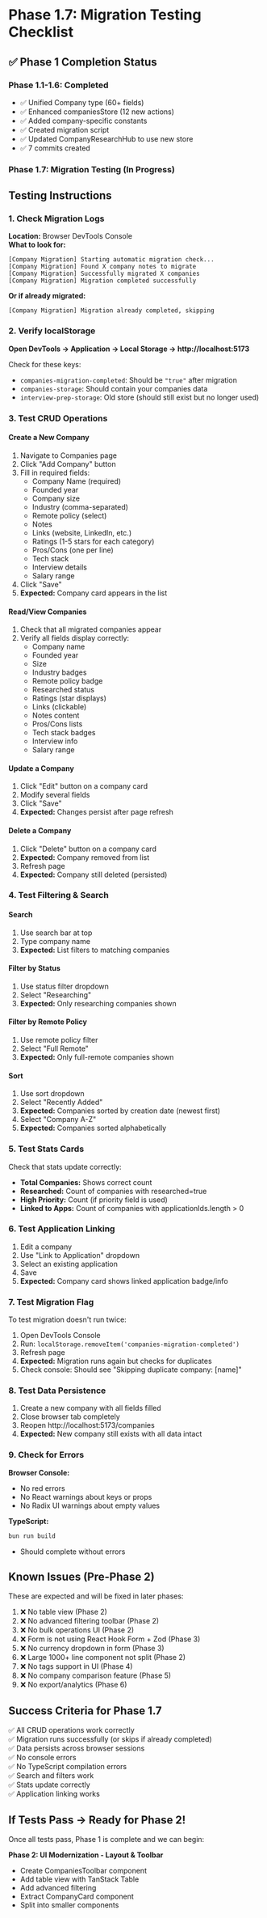 # Phase 1.7: Migration Testing Checklist

## ✅ Phase 1 Completion Status

### Phase 1.1-1.6: Completed
- ✅ Unified Company type (60+ fields)
- ✅ Enhanced companiesStore (12 new actions)
- ✅ Added company-specific constants
- ✅ Created migration script
- ✅ Updated CompanyResearchHub to use new store
- ✅ 7 commits created

### Phase 1.7: Migration Testing (In Progress)

## Testing Instructions

### 1. Check Migration Logs
**Location:** Browser DevTools Console  
**What to look for:**
```
[Company Migration] Starting automatic migration check...
[Company Migration] Found X company notes to migrate
[Company Migration] Successfully migrated X companies
[Company Migration] Migration completed successfully
```

**Or if already migrated:**
```
[Company Migration] Migration already completed, skipping
```

### 2. Verify localStorage
**Open DevTools → Application → Local Storage → http://localhost:5173**

Check for these keys:
- `companies-migration-completed`: Should be `"true"` after migration
- `companies-storage`: Should contain your companies data
- `interview-prep-storage`: Old store (should still exist but no longer used)

### 3. Test CRUD Operations

#### Create a New Company
1. Navigate to Companies page
2. Click "Add Company" button
3. Fill in required fields:
   - Company Name (required)
   - Founded year
   - Company size
   - Industry (comma-separated)
   - Remote policy (select)
   - Notes
   - Links (website, LinkedIn, etc.)
   - Ratings (1-5 stars for each category)
   - Pros/Cons (one per line)
   - Tech stack
   - Interview details
   - Salary range
4. Click "Save"
5. **Expected:** Company card appears in the list

#### Read/View Companies
1. Check that all migrated companies appear
2. Verify all fields display correctly:
   - Company name
   - Founded year
   - Size
   - Industry badges
   - Remote policy badge
   - Researched status
   - Ratings (star displays)
   - Links (clickable)
   - Notes content
   - Pros/Cons lists
   - Tech stack badges
   - Interview info
   - Salary range

#### Update a Company
1. Click "Edit" button on a company card
2. Modify several fields
3. Click "Save"
4. **Expected:** Changes persist after page refresh

#### Delete a Company
1. Click "Delete" button on a company card
2. **Expected:** Company removed from list
3. Refresh page
4. **Expected:** Company still deleted (persisted)

### 4. Test Filtering & Search

#### Search
1. Use search bar at top
2. Type company name
3. **Expected:** List filters to matching companies

#### Filter by Status
1. Use status filter dropdown
2. Select "Researching"
3. **Expected:** Only researching companies shown

#### Filter by Remote Policy
1. Use remote policy filter
2. Select "Full Remote"
3. **Expected:** Only full-remote companies shown

#### Sort
1. Use sort dropdown
2. Select "Recently Added"
3. **Expected:** Companies sorted by creation date (newest first)
4. Select "Company A-Z"
5. **Expected:** Companies sorted alphabetically

### 5. Test Stats Cards

Check that stats update correctly:
- **Total Companies:** Shows correct count
- **Researched:** Count of companies with researched=true
- **High Priority:** Count (if priority field is used)
- **Linked to Apps:** Count of companies with applicationIds.length > 0

### 6. Test Application Linking

1. Edit a company
2. Use "Link to Application" dropdown
3. Select an existing application
4. Save
5. **Expected:** Company card shows linked application badge/info

### 7. Test Migration Flag

To test migration doesn't run twice:
1. Open DevTools Console
2. Run: `localStorage.removeItem('companies-migration-completed')`
3. Refresh page
4. **Expected:** Migration runs again but checks for duplicates
5. Check console: Should see "Skipping duplicate company: [name]"

### 8. Test Data Persistence

1. Create a new company with all fields filled
2. Close browser tab completely
3. Reopen http://localhost:5173/companies
4. **Expected:** New company still exists with all data intact

### 9. Check for Errors

**Browser Console:**
- No red errors
- No React warnings about keys or props
- No Radix UI warnings about empty values

**TypeScript:**
```bash
bun run build
```
- Should complete without errors

## Known Issues (Pre-Phase 2)

These are expected and will be fixed in later phases:

1. ❌ No table view (Phase 2)
2. ❌ No advanced filtering toolbar (Phase 2)
3. ❌ No bulk operations UI (Phase 2)
4. ❌ Form is not using React Hook Form + Zod (Phase 3)
5. ❌ No currency dropdown in form (Phase 3)
6. ❌ Large 1000+ line component not split (Phase 2)
7. ❌ No tags support in UI (Phase 4)
8. ❌ No company comparison feature (Phase 5)
9. ❌ No export/analytics (Phase 6)

## Success Criteria for Phase 1.7

✅ All CRUD operations work correctly  
✅ Migration runs successfully (or skips if already completed)  
✅ Data persists across browser sessions  
✅ No console errors  
✅ No TypeScript compilation errors  
✅ Search and filters work  
✅ Stats update correctly  
✅ Application linking works  

## If Tests Pass → Ready for Phase 2!

Once all tests pass, Phase 1 is complete and we can begin:

**Phase 2: UI Modernization - Layout & Toolbar**
- Create CompaniesToolbar component
- Add table view with TanStack Table
- Add advanced filtering
- Extract CompanyCard component
- Split into smaller components
